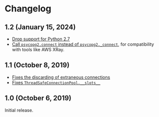 # Changelog

## 1.2 (January 15, 2024)

- [Drop support for Python 2.7](https://github.com/Changaco/psycopg2-pool/commit/0b6ff0e5cf18c72ef48d7f57d12a9bd388dcc162)
- [Call `psycopg2.connect` instead of `psycopg2._connect`](https://github.com/Changaco/psycopg2-pool/pull/3), for compatibility with tools like AWS XRay.

## 1.1 (October 8, 2019)

- [Fixes the discarding of extraneous connections](https://github.com/Changaco/psycopg2-pool/pull/1)
- [Fixes `ThreadSafeConnectionPool.__slots__`](https://github.com/Changaco/psycopg2-pool/commit/0145f44efc21a2e1ec078c6d29a4649f9978380f)

## 1.0 (October 6, 2019)

Initial release.
